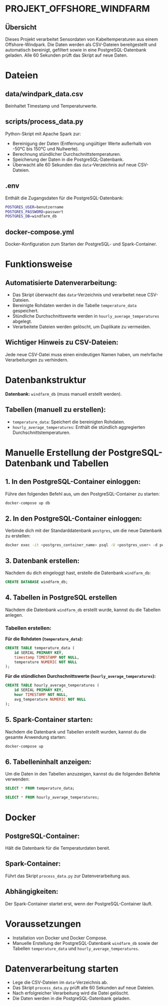 # PROJEKT_OFFSHORE_WINDFARM

## Übersicht
Dieses Projekt verarbeitet Sensordaten von Kabeltemperaturen aus einem Offshore-Windpark. Die Daten werden als CSV-Dateien bereitgestellt und automatisch bereinigt, gefiltert sowie in eine PostgreSQL-Datenbank geladen. Alle 60 Sekunden prüft das Skript auf neue Daten.


# Dateien

## data/windpark_data.csv

Beinhaltet Timestamp und Temperaturwerte.

## scripts/process_data.py

Python-Skript mit Apache Spark zur:
- Bereinigung der Daten (Entfernung ungültiger Werte außerhalb von -50°C bis 150°C und Nullwerte).
- Berechnung stündlicher Durchschnittstemperaturen.
- Speicherung der Daten in die PostgreSQL-Datenbank.
- Überwacht alle 60 Sekunden das `data`-Verzeichnis auf neue CSV-Dateien.

## .env

Enthält die Zugangsdaten für die PostgreSQL-Datenbank:

```bash
POSTGRES_USER=benutzername
POSTGRES_PASSWORD=passwort
POSTGRES_DB=windfarm_db
```

## docker-compose.yml

Docker-Konfiguration zum Starten der PostgreSQL- und Spark-Container.

# Funktionsweise

## Automatisierte Datenverarbeitung:

- Das Skript überwacht das `data`-Verzeichnis und verarbeitet neue CSV-Dateien.
- Bereinigte Rohdaten werden in die Tabelle `temperature_data` gespeichert.
- Stündliche Durchschnittswerte werden in `hourly_average_temperatures` abgelegt.
- Verarbeitete Dateien werden gelöscht, um Duplikate zu vermeiden.

## Wichtiger Hinweis zu CSV-Dateien:

Jede neue CSV-Datei muss einen eindeutigen Namen haben, um mehrfache Verarbeitungen zu verhindern.

# Datenbankstruktur

**Datenbank:** `windfarm_db` (muss manuell erstellt werden).

## Tabellen (manuell zu erstellen):

- `temperature_data`: Speichert die bereinigten Rohdaten.
- `hourly_average_temperatures`: Enthält die stündlich aggregierten Durchschnittstemperaturen.


# Manuelle Erstellung der PostgreSQL-Datenbank und Tabellen

## 1. In den PostgreSQL-Container einloggen:

Führe den folgenden Befehl aus, um den PostgreSQL-Container zu starten:

```bash
docker-compose up db
```

## 2. In den PostgreSQL-Container einloggen:

Verbinde dich mit der Standarddatenbank `postgres`, um die neue Datenbank zu erstellen:

```bash
docker exec -it <postgres_container_name> psql -U <postgres_user> -d postgres
```

## 3. Datenbank erstellen:

Nachdem du dich eingeloggt hast, erstelle die Datenbank `windfarm_db`:

```sql
CREATE DATABASE windfarm_db;
```

## 4. Tabellen in PostgreSQL erstellen

Nachdem die Datenbank `windfarm_db` erstellt wurde, kannst du die Tabellen anlegen.

### Tabellen erstellen:

**Für die Rohdaten (`temperature_data`):**

```sql
CREATE TABLE temperature_data (
    id SERIAL PRIMARY KEY,
    timestamp TIMESTAMP NOT NULL,
    temperature NUMERIC NOT NULL
);
```

**Für die stündlichen Durchschnittswerte (`hourly_average_temperatures`):**

```sql
CREATE TABLE hourly_average_temperatures (
    id SERIAL PRIMARY KEY,
    hour TIMESTAMP NOT NULL,
    avg_temperature NUMERIC NOT NULL
);
```

## 5. Spark-Container starten:

Nachdem die Datenbank und Tabellen erstellt wurden, kannst du die gesamte Anwendung starten:

```powershell
docker-compose up
```

## 6. Tabelleninhalt anzeigen:

Um die Daten in den Tabellen anzuzeigen, kannst du die folgenden Befehle verwenden:

```sql
SELECT * FROM temperature_data;
```

```sql
SELECT * FROM hourly_average_temperatures;
```


# Docker

## PostgreSQL-Container:
Hält die Datenbank für die Temperaturdaten bereit.

## Spark-Container:
Führt das Skript `process_data.py` zur Datenverarbeitung aus.

## Abhängigkeiten:
Der Spark-Container startet erst, wenn der PostgreSQL-Container läuft.

# Voraussetzungen

- Installation von Docker und Docker Compose.
- Manuelle Erstellung der PostgreSQL-Datenbank `windfarm_db` sowie der Tabellen `temperature_data` und `hourly_average_temperatures`.

# Datenverarbeitung starten

- Lege die CSV-Dateien im `data`-Verzeichnis ab.
- Das Skript `process_data.py` prüft alle 60 Sekunden auf neue Dateien.
- Nach erfolgreicher Verarbeitung wird die Datei gelöscht.
- Die Daten werden in die PostgreSQL-Datenbank geladen.




